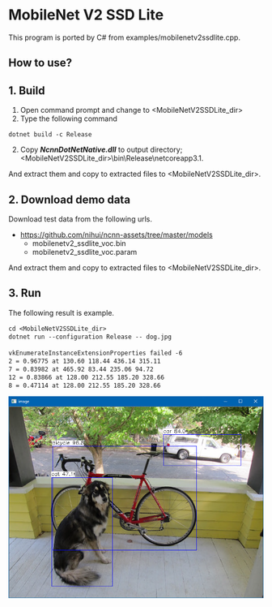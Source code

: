 ﻿# MobileNet V2 SSD Lite
  
This program is ported by C# from examples/mobilenetv2ssdlite.cpp. 
 
## How to use? 
 
## 1. Build 
 
1. Open command prompt and change to &lt;MobileNetV2SSDLite_dir&gt; 
1. Type the following command 
```` 
dotnet build -c Release 
```` 
2. Copy ***NcnnDotNetNative.dll*** to output directory; &lt;MobileNetV2SSDLite_dir&gt;\bin\Release\netcoreapp3.1. 
 
And extract them and copy to extracted files to &lt;MobileNetV2SSDLite_dir&gt;. 

## 2. Download demo data

Download test data from the following urls.

- https://github.com/nihui/ncnn-assets/tree/master/models
  - mobilenetv2_ssdlite_voc.bin
  - mobilenetv2_ssdlite_voc.param

And extract them and copy to extracted files to &lt;MobileNetV2SSDLite_dir&gt;.
 
## 3. Run 
 
The following result is example. 
 
```` 
cd <MobileNetV2SSDLite_dir> 
dotnet run --configuration Release -- dog.jpg

vkEnumerateInstanceExtensionProperties failed -6
2 = 0.96775 at 130.60 118.44 436.14 315.11
7 = 0.83982 at 465.92 83.44 235.06 94.72
12 = 0.83866 at 128.00 212.55 185.20 328.66
8 = 0.47114 at 128.00 212.55 185.20 328.66
````

![MobileNetV2SSDLite](images/image.png "MobileNetV2SSDLite")